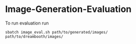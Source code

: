 # Image-Generation-Evaluation

To run evaluation run 

` sbatch image_eval.sh path/to/generated/images/ path/to/dreambooth/images/ ` 
